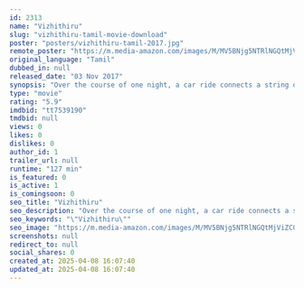 ```yaml
---
id: 2313
name: "Vizhithiru"
slug: "vizhithiru-tamil-movie-download"
poster: "posters/vizhithiru-tamil-2017.jpg"
remote_poster: "https://m.media-amazon.com/images/M/MV5BNjg5NTRlNGQtMjViZC00NTlkLWI0OGQtZTFkZTllZDBiNGE2XkEyXkFqcGdeQXVyOTk3NTc2MzE@._V1_SX300.jpg"
original_language: "Tamil"
dubbed_in: null
released_date: "03 Nov 2017"
synopsis: "Over the course of one night, a car ride connects a string of people."
type: "movie"
rating: "5.9"
imdbid: "tt7539190"
tmdbid: null
views: 0
likes: 0
dislikes: 0
author_id: 1
trailer_url: null
runtime: "127 min"
is_featured: 0
is_active: 1
is_comingsoon: 0
seo_title: "Vizhithiru"
seo_description: "Over the course of one night, a car ride connects a string of people."
seo_keywords: "\"Vizhithiru\""
seo_image: "https://m.media-amazon.com/images/M/MV5BNjg5NTRlNGQtMjViZC00NTlkLWI0OGQtZTFkZTllZDBiNGE2XkEyXkFqcGdeQXVyOTk3NTc2MzE@._V1_SX300.jpg"
screenshots: null
redirect_to: null
social_shares: 0
created_at: 2025-04-08 16:07:40
updated_at: 2025-04-08 16:07:40
---
```


